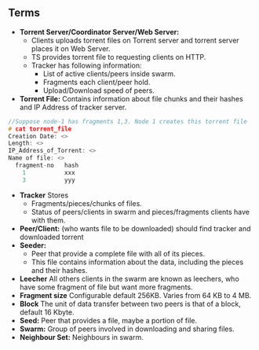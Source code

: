 ## Terms
- **Torrent Server/Coordinator Server/Web Server:** 
  - Clients uploads torrent files on Torrent server and torrent server places it on Web Server.
  - TS provides torrent file to requesting clients on HTTP.
  - Tracker has following information:
    - List of active clients/peers inside swarm.
    - Fragments each client/peer hold.
    - Upload/Download speed of peers.
- **Torrent File:** Contains information about file chunks and their hashes and IP Address of tracker server.
```c
//Suppose node-1 has fragments 1,3. Node 1 creates this torrent file
# cat torrent_file
Creation Date: <>
Length: <>
IP_Address_of_Torrent: <>
Name of file: <>
  fragment-no   hash
    1           xxx
    3           yyy
```
- **Tracker** Stores
  - Fragments/pieces/chunks of files.
  - Status of peers/clients in swarm and pieces/fragments clients have with them.
- **Peer/Client:** (who wants file to be downloaded) should find tracker and downloaded torrent
- **Seeder:**
  - Peer that provide a complete file with all of its pieces.
  - This file contains information about the data, including the pieces and their hashes.
- **Leecher** All others clients in the swarm are known as leechers, who have some fragment of file but want more fragments.
- **Fragment size** Configurable default 256KB. Varies from  64 KB to 4 MB.
- **Block**  The unit of data transfer between two peers is that of a block, default 16 Kbyte.
- **Seed:** Peer that provides a file, maybe a portion of file.
- **Swarm:** Group of peers involved in downloading and sharing files.
- **Neighbour Set:** Neighbours in swarm.
